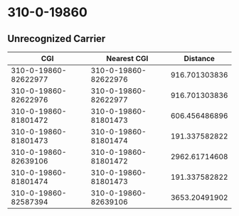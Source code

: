 # 310-0-19860
## Unrecognized Carrier


| CGI | Nearest CGI | Distance |
|-----|-------------|----------|
| 310-0-19860-82622977 | 310-0-19860-82622976 | 916.701303836 |
| 310-0-19860-82622976 | 310-0-19860-82622977 | 916.701303836 |
| 310-0-19860-81801472 | 310-0-19860-81801473 | 606.456486896 |
| 310-0-19860-81801473 | 310-0-19860-81801474 | 191.337582822 |
| 310-0-19860-82639106 | 310-0-19860-81801472 | 2962.61714608 |
| 310-0-19860-81801474 | 310-0-19860-81801473 | 191.337582822 |
| 310-0-19860-82587394 | 310-0-19860-82639106 | 3653.20491902 |

